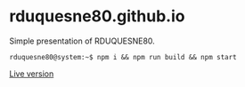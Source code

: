 # rduquesne80.github.io
Simple presentation of RDUQUESNE80.

```console
rduquesne80@system:~$ npm i && npm run build && npm start
```

[Live version](https://rduquesne80.github.io)
